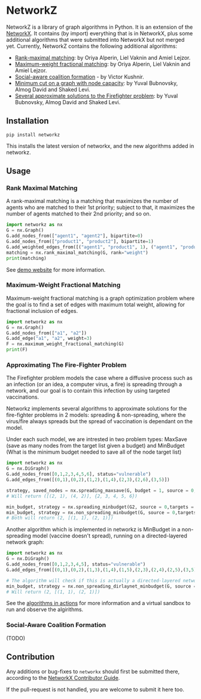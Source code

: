 # NetworkZ

NetworkZ is a library of graph algorithms in Python. It is an extension of the [NetworkX](https://github.com/networkx/networkx). It contains (by import) everything that is in NetworkX, plus some additional algorithms that were submitted into NetworkX but not merged yet. Currently, NetworkZ contains the following additional algorithms:

* [Rank-maximal matching](networkz/algorithms/bipartite/rank_maximal_matching.py): by Oriya Alperin, Liel Vaknin and Amiel Lejzor.
* [Maximum-weight fractional matching](networkz/algorithms/max_weight_fractional_matching.py): by Oriya Alperin, Liel Vaknin and Amiel Lejzor.
* [Social-aware coalition formation](networkz/algorithms/approximation/coalition_formation.py) - by Victor Kushnir.
* [Minimum cut on a graph with node capacity](networkz/algorithms/max_flow_with_node_capacity.py): by Yuval Bubnovsky, Almog David and Shaked Levi.
* [Several approximate solutions to the Firefighter problem](networkz/algorithms/approximation/firefighter_problem): by Yuval Bubnovsky, Almog David and Shaked Levi.

## Installation

```
pip install networkz
```

This installs the latest version of networkx, and the new algorithms added in networkz.


## Usage

### Rank Maximal Matching
A rank-maximal matching is a matching that maximizes the number of agents who are matched to their 1st priority; subject to that, it maximizes the number of agents matched to their 2nd priority; and so on.

```python
import networkz as nx
G = nx.Graph()
G.add_nodes_from(["agent1", "agent2"], bipartite=0)
G.add_nodes_from(["product1", "product2"], bipartite=1)
G.add_weighted_edges_from([("agent1", "product1", 1), ("agent1", "product2", 1), ("agent2", "product2", 2)])
matching = nx.rank_maximal_matching(G, rank="weight")
print(matching)
```

See [demo website](https://rmm.csariel.xyz/) for more information.


### Maximum-Weight Fractional Matching
Maximum-weight fractional matching is a graph optimization problem where the goal is to find a set of edges with maximum total weight, allowing for fractional inclusion of edges.

```python
import networkz as nx
G = nx.Graph()
G.add_nodes_from(["a1", "a2"])
G.add_edge("a1", "a2", weight=3)
F = nx.maximum_weight_fractional_matching(G)
print(F)
```

### Approximating The Fire-Fighter Problem
The Firefighter problem models the case where a diffusive process such as an infection (or an idea, a computer virus, a fire) is spreading through a network, and our goal is to contain this infection by using targeted vaccinations.

Networkz implements several algorithms to approximate solutions for the fire-fighter problems in 2 models: spreading & non-spreading, where the virus/fire always spreads but the spread of vaccination is dependant on the model.

Under each such model, we are intrested in two problem types: MaxSave (save as many nodes from the target list given a budget) and MinBudget (What is the minimum budget needed to save all of the node target list)

```python
import networkz as nx
G = nx.DiGraph()
G.add_nodes_from([0,1,2,3,4,5,6], status="vulnerable")
G.add_edges_from([(0,1),(0,2),(1,2),(1,4),(2,3),(2,6),(3,5)])

strategy, saved_nodes = nx.spreading_maxsave(G, budget = 1, source = 0, targets = [1,2,3,4,5,6]) 
# Will return ([(2, 1), (4, 2)], {2, 3, 4, 5, 6})

min_budget, strategy = nx.spreading_minbudget(G2, source = 0,targets = [1,2,3,4,5,6]) 
min_budget, strategy = nx.non_spreading_minbudget(G, source = 0,targets = [1,2,3,4,5,6])
# Both will return (2, [(1, 1), (2, 1)])
```

Another algorithm which is implemented in networkz is MinBudget in a non-spreading model (vaccine doesn't spread), running on a directed-layered network graph:
```python
import networkz as nx
G = nx.DiGraph()
G.add_nodes_from([0,1,2,3,4,5], status="vulnerable")
G.add_edges_from([(0,1),(0,2),(1,3),(1,4),(1,5),(2,3),(2,4),(2,5),(3,5),(4,5)])

# The algorithm will check if this is actually a directed-layered network graph
min_budget, strategy = nx.non_spreading_dirlaynet_minbudget(G, source = 0,targets = [1,2,3,4,5])
# Will return (2, [(1, 1), (2, 1)])
```

See the [algorithms in actions](https://the-firefighters.github.io/WebsiteGit/) for more information and a virtual sandbox to run and observe the algirithms.

### Social-Aware Coalition Formation

(TODO)


## Contribution

Any additions or bug-fixes to `networkx` should first be submitted there, according to the [NetworkX Contributor Guide](https://github.com/networkx/networkx/blob/main/CONTRIBUTING.rst).

If the pull-request is not handled, you are welcome to submit it here too.






